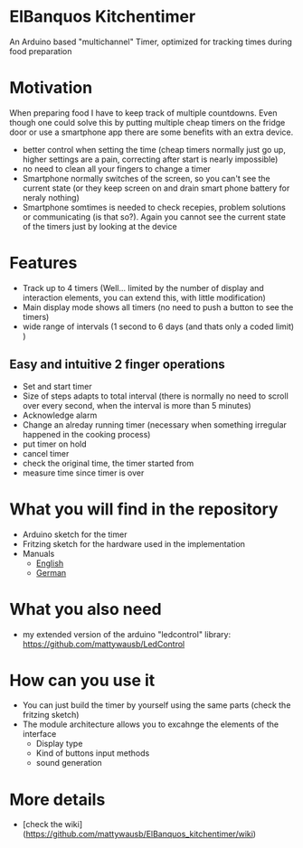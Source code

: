 # ElBanquos Kitchentimer
An Arduino based "multichannel" Timer, optimized for tracking times during food preparation

# Motivation
When preparing food I have to keep track of multiple countdowns. Even though one could solve this by putting multiple cheap timers on the fridge door or use a smartphone app there are some benefits with an extra device.
* better control when setting the time (cheap timers normally just go up, higher settings are a pain, correcting after start is nearly impossible)
* no need to clean all your fingers to change a timer
* Smartphone normally switches of the screen, so you can't see the current state (or they keep screen on and drain smart phone battery for neraly nothing)
* Smartphone somtimes is needed to check recepies, problem solutions or communicating (is that so?). Again you cannot see the current state of the timers just by looking at the device

# Features
* Track up to 4 timers (Well... limited by the number of display and interaction elements, you can extend this, with little modification)
* Main display mode shows all timers (no need to push a button to see the timers)
* wide range of intervals (1 second to 6 days (and thats only a coded limit) )

## Easy and intuitive 2 finger operations
* Set and start timer
* Size of steps adapts to total interval (there is normally no need to scroll over every second, when the interval is more than 5 minutes)
* Acknowledge alarm
* Change an alreday running timer (necessary when something irregular happened in the cooking process)
* put timer on hold
* cancel timer
* check the original time, the timer started from
* measure time since timer is over
  
# What you will find in the repository
* Arduino sketch for the timer
* Fritzing sketch for the hardware used in the implementation
* Manuals
    * [English](https://mattywausb.github.io/ElBanquos_kitchentimer/docs/manual-en.html)
    * [German](https://mattywausb.github.io/ElBanquos_kitchentimer/docs/manual-de.html)

# What you also need
* my extended version of the arduino "ledcontrol" library: https://github.com/mattywausb/LedControl

# How can you use it
* You can just build the timer by yourself using the same parts (check the fritzing sketch)
* The module architecture allows you to excahnge the elements of the interface
  * Display type
  * Kind of buttons input methods
  * sound generation

# More details 
* [check the wiki] (https://github.com/mattywausb/ElBanquos_kitchentimer/wiki)
